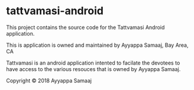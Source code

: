 # tattvamasi-android

This project contains the source code for the Tattvamasi Android application.

This is application is owned and maintained by Ayyappa Samaaj, Bay Area, CA

Tattvamasi is an android application intented to facilate the devotees to have access to the 
various resouces that is owned by Ayyappa Samaaj.

Copyright © 2018 Ayyappa Samaaj
